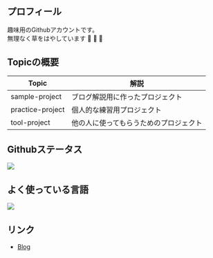 ## プロフィール
趣味用のGithubアカウントです。  
無理なく草をはやしています 🌱 🌱 🌱

## Topicの概要
| Topic            | 解説                                   | 
| ---------------- | -------------------------------------- | 
| sample-project   | ブログ解説用に作ったプロジェクト       | 
| practice-project | 個人的な練習用プロジェクト             | 
| tool-project     | 他の人に使ってもらうためのプロジェクト | 

## Githubステータス
<a href="https://github.com/anuraghazra/github-readme-stats">
  <img src="https://github-readme-stats.vercel.app/api?username=went5&count_private=true&show_icons=true" />
</a>

## よく使っている言語
<a href="https://github.com/anuraghazra/github-readme-stats">
    <img  src="https://github-readme-stats.vercel.app/api/top-langs/?username=went5&layout=compact&hide=ASP,shaderlab,tex&langs_count=8" />
</a><br>


## リンク
- [Blog](https://game-enginner-writes.netlify.app)
